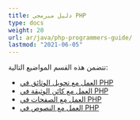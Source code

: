 ```yaml
---
title: دليل مبرمجي PHP
type: docs
weight: 20
url: ar/java/php-programmers-guide/
lastmod: "2021-06-05"
---
```


تتضمن هذه القسم المواضيع التالية:

- [العمل مع تحويل الوثائق في PHP](/pdf/java/working-with-document-conversion-in-php/)
- [العمل مع كائن الوثيقة في PHP](/pdf/java/working-with-document-object-in-php/)
- [العمل مع الصفحات في PHP](/pdf/java/working-with-pages-in-php/)
- [العمل مع النصوص في PHP](/pdf/java/working-with-text-in-php/)